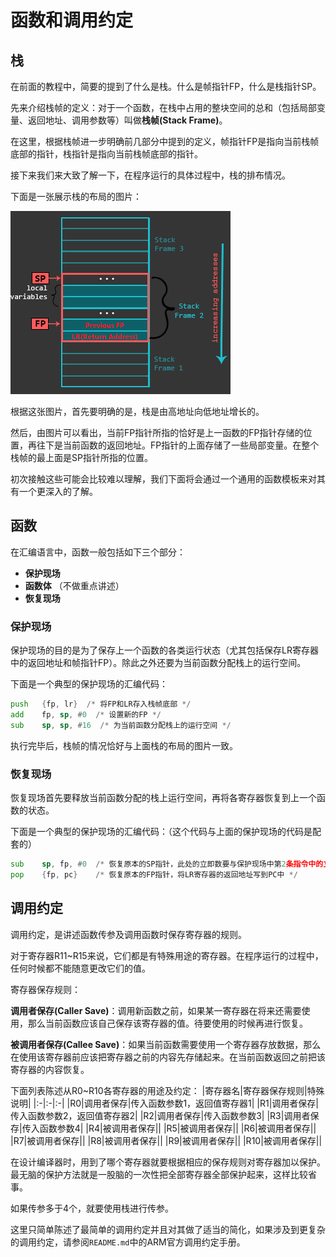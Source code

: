 # 函数和调用约定

## 栈

在前面的教程中，简要的提到了什么是栈。什么是帧指针FP，什么是栈指针SP。

先来介绍栈帧的定义：对于一个函数，在栈中占用的整块空间的总和（包括局部变量、返回地址、调用参数等）叫做**栈帧(Stack Frame)**。

在这里，根据栈帧进一步明确前几部分中提到的定义，帧指针FP是指向当前栈帧底部的指针，栈指针是指向当前栈帧底部的指针。

接下来我们来大致了解一下，在程序运行的具体过程中，栈的排布情况。

下面是一张展示栈的布局的图片：

![](img/06-StackFrame.png)

根据这张图片，首先要明确的是，栈是由高地址向低地址增长的。

然后，由图片可以看出，当前FP指针所指的恰好是上一函数的FP指针存储的位置，再往下是当前函数的返回地址。FP指针的上面存储了一些局部变量。在整个栈帧的最上面是SP指针所指的位置。

初次接触这些可能会比较难以理解，我们下面将会通过一个通用的函数模板来对其有一个更深入的了解。

## 函数

在汇编语言中，函数一般包括如下三个部分：

- **保护现场**
- **函数体** （不做重点讲述）
- **恢复现场**

### 保护现场

保护现场的目的是为了保存上一个函数的各类运行状态（尤其包括保存LR寄存器中的返回地址和帧指针FP）。除此之外还要为当前函数分配栈上的运行空间。

下面是一个典型的保护现场的汇编代码：
```asm
push   {fp, lr}  /* 将FP和LR存入栈帧底部 */
add    fp, sp, #0  /* 设置新的FP */
sub    sp, sp, #16  /* 为当前函数分配栈上的运行空间 */
```
执行完毕后，栈帧的情况恰好与上面栈的布局的图片一致。

### 恢复现场

恢复现场首先要释放当前函数分配的栈上运行空间，再将各寄存器恢复到上一个函数的状态。

下面是一个典型的保护现场的汇编代码：（这个代码与上面的保护现场的代码是配套的）
```asm
sub    sp, fp, #0  /* 恢复原本的SP指针，此处的立即数要与保护现场中第2条指令中的立即数一致 */
pop    {fp, pc}    /* 恢复原本的FP指针，将LR寄存器的返回地址写到PC中 */
```

## 调用约定

调用约定，是讲述函数传参及调用函数时保存寄存器的规则。

对于寄存器R11~R15来说，它们都是有特殊用途的寄存器。在程序运行的过程中，任何时候都不能随意更改它们的值。

寄存器保存规则：

**调用者保存(Caller Save)**：调用新函数之前，如果某一寄存器在将来还需要使用，那么当前函数应该自己保存该寄存器的值。待要使用的时候再进行恢复。

**被调用者保存(Callee Save)**：如果当前函数需要使用一个寄存器存放数据，那么在使用该寄存器前应该把寄存器之前的内容先存储起来。在当前函数返回之前把该寄存器的内容恢复。

下面列表陈述从R0~R10各寄存器的用途及约定：
|寄存器名|寄存器保存规则|特殊说明|
|:-|:-|:-|
|R0|调用者保存|传入函数参数1，返回值寄存器1|
|R1|调用者保存|传入函数参数2，返回值寄存器2|
|R2|调用者保存|传入函数参数3|
|R3|调用者保存|传入函数参数4|
|R4|被调用者保存||
|R5|被调用者保存||
|R6|被调用者保存||
|R7|被调用者保存||
|R8|被调用者保存||
|R9|被调用者保存||
|R10|被调用者保存||

在设计编译器时，用到了哪个寄存器就要根据相应的保存规则对寄存器加以保护。最无脑的保护方法就是一股脑的一次性把全部寄存器全部保护起来，这样比较省事。

如果传参多于4个，就要使用栈进行传参。

这里只简单陈述了最简单的调用约定并且对其做了适当的简化，如果涉及到更复杂的调用约定，请参阅`README.md`中的ARM官方调用约定手册。